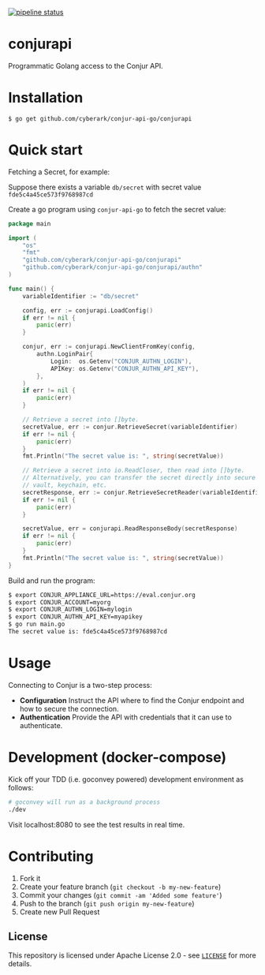 [![pipeline status](https://gitlab.com/cyberark/conjur-api-go/badges/master/pipeline.svg)](https://gitlab.com/cyberark/conjur-api-go/commits/master)

# conjurapi

Programmatic Golang access to the Conjur API.

# Installation

```
$ go get github.com/cyberark/conjur-api-go/conjurapi
```

# Quick start

Fetching a Secret, for example:

Suppose there exists a variable `db/secret` with secret value `fde5c4a45ce573f9768987cd`

Create a go program using `conjur-api-go` to fetch the secret value:

```go
package main

import (
    "os"
    "fmt"
    "github.com/cyberark/conjur-api-go/conjurapi"
    "github.com/cyberark/conjur-api-go/conjurapi/authn"
)

func main() {
    variableIdentifier := "db/secret"

    config, err := conjurapi.LoadConfig()
    if err != nil {
        panic(err)
    }

    conjur, err := conjurapi.NewClientFromKey(config,
        authn.LoginPair{
            Login:  os.Getenv("CONJUR_AUTHN_LOGIN"),
            APIKey: os.Getenv("CONJUR_AUTHN_API_KEY"),
        },
    )
    if err != nil {
        panic(err)
    }

    // Retrieve a secret into []byte.
    secretValue, err := conjur.RetrieveSecret(variableIdentifier)
    if err != nil {
        panic(err)
    }
    fmt.Println("The secret value is: ", string(secretValue))

    // Retrieve a secret into io.ReadCloser, then read into []byte.
    // Alternatively, you can transfer the secret directly into secure memory,
    // vault, keychain, etc.
    secretResponse, err := conjur.RetrieveSecretReader(variableIdentifier)
    if err != nil {
        panic(err)
    }

    secretValue, err = conjurapi.ReadResponseBody(secretResponse)
    if err != nil {
        panic(err)
    }
    fmt.Println("The secret value is: ", string(secretValue))
}
```

Build and run the program:

```bash
$ export CONJUR_APPLIANCE_URL=https://eval.conjur.org
$ export CONJUR_ACCOUNT=myorg
$ export CONJUR_AUTHN_LOGIN=mylogin
$ export CONJUR_AUTHN_API_KEY=myapikey
$ go run main.go
The secret value is: fde5c4a45ce573f9768987cd
```
# Usage

Connecting to Conjur is a two-step process:

* **Configuration** Instruct the API where to find the Conjur endpoint and how to secure the connection.
* **Authentication** Provide the API with credentials that it can use to authenticate.

# Development (docker-compose)

Kick off your TDD (i.e. goconvey powered) development environment as follows:

```bash
# goconvey will run as a background process
./dev
```

Visit localhost:8080 to see the test results in real time.

# Contributing

1. Fork it
2. Create your feature branch (`git checkout -b my-new-feature`)
3. Commit your changes (`git commit -am 'Added some feature'`)
4. Push to the branch (`git push origin my-new-feature`)
5. Create new Pull Request

## License

This repository is licensed under Apache License 2.0 - see [`LICENSE`](LICENSE) for more details.
